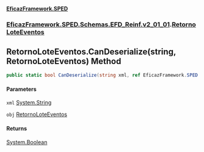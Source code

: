 #### [EficazFramework.SPED](EficazFrameworkSPED.md 'EficazFramework SPED')
### [EficazFramework.SPED.Schemas.EFD_Reinf.v2_01_01](EficazFramework.SPED.Schemas.EFD_Reinf.v2_01_01.md 'EficazFramework.SPED.Schemas.EFD_Reinf.v2_01_01').[RetornoLoteEventos](EficazFramework.SPED.Schemas.EFD_Reinf.v2_01_01/RetornoLoteEventos.md 'EficazFramework.SPED.Schemas.EFD_Reinf.v2_01_01.RetornoLoteEventos')

## RetornoLoteEventos.CanDeserialize(string, RetornoLoteEventos) Method

```csharp
public static bool CanDeserialize(string xml, ref EficazFramework.SPED.Schemas.EFD_Reinf.v2_01_01.RetornoLoteEventos obj);
```
#### Parameters

<a name='EficazFramework.SPED.Schemas.EFD_Reinf.v2_01_01.RetornoLoteEventos.CanDeserialize(string,EficazFramework.SPED.Schemas.EFD_Reinf.v2_01_01.RetornoLoteEventos).xml'></a>

`xml` [System.String](https://docs.microsoft.com/en-us/dotnet/api/System.String 'System.String')

<a name='EficazFramework.SPED.Schemas.EFD_Reinf.v2_01_01.RetornoLoteEventos.CanDeserialize(string,EficazFramework.SPED.Schemas.EFD_Reinf.v2_01_01.RetornoLoteEventos).obj'></a>

`obj` [RetornoLoteEventos](EficazFramework.SPED.Schemas.EFD_Reinf.v2_01_01/RetornoLoteEventos.md 'EficazFramework.SPED.Schemas.EFD_Reinf.v2_01_01.RetornoLoteEventos')

#### Returns
[System.Boolean](https://docs.microsoft.com/en-us/dotnet/api/System.Boolean 'System.Boolean')